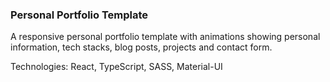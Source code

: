 ### Personal Portfolio Template

A responsive personal portfolio template with animations showing personal information, tech stacks, blog posts, projects and contact form. 

Technologies: React, TypeScript, SASS, Material-UI